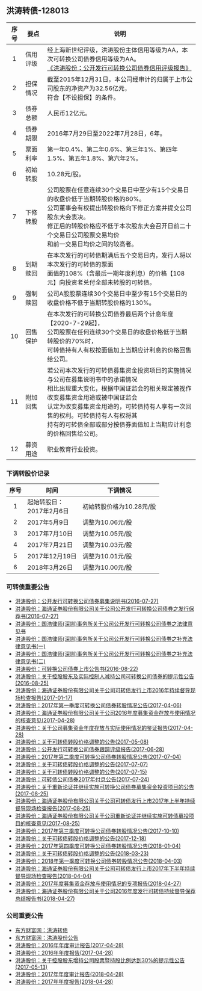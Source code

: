## 洪涛转债-128013

|序号|要点|说明|
|:--:|----|----|
|1|信用评级|经上海新世纪评级，洪涛股份主体信用等级为AA，本次可转换公司债券信用等级为AA。<br>[《洪涛股份：公开发行可转换公司债券信用评级报告》](http://pdf.dfcfw.com/pdf/H2_AN201607260016760779_1.pdf)|
|2|担保情况|截至2015年12月31日，本公司经审计的归属于上市公司股东的净资产为32.56亿元，<br>符合【不设担保】的条件。|
|3|债券总额|人民币12亿元。|
|4|债券期限|2016年7月29日至2022年7月28日，6年。|
|5|票面利率|第一年0.4%、第二年0.6%、第三年1%、第四年1.5%、第五年1.8%、第六年2%。|
|6|初始转股|10.28元/股。|
|7|下修转股|公司股票在任意连续30个交易日中至少有15个交易日的收盘价低于当期转股价格的80%。<br>公司董事会有权提出转股价格向下修正方案并提交公司股东大会表决。<br>修正后的转股价格应不低于本次股东大会召开日前二十个交易日公司股票交易均价<br>和前一交易日均价之间的较高者。|
|8|到期赎回|在本次发行的可转债期满后五个交易日内，发行人将以本次发行的可转债的票面<br>面值的108%（含最后一期年度利息）的价格【108元】向投资者兑付全部未转股的可转债。|
|9|强制赎回|公司A股股票连续30个交易日中至少有15个交易日的收盘价格不低于当期转股价格的130%。|
|10|回售保护|在本次发行的可转换公司债券最后两个计息年度【2020-7-29起】，<br>公司股票在任何连续30个交易日的收盘价格低于当期转股价的70%时，<br>可转债持有人有权按面值加上当期应计利息的价格回售给公司。|
|11|附加回售|若公司本次发行的可转债募集资金投资项目的实施情况与公司在募集说明书中的承诺情况<br>相比出现重大变化，根据中国证监会的相关规定被视作改变募集资金用途或被中国证监会<br>认定为改变募集资金用途的，可转债持有人享有一次回售的权利。可转债持有人有权将其<br>持有的可转债全部或部分按债券面值加上当期应计利息的价格回售给公司。|
|12|募资用途|职业教育行业投资。|

### 下调转股价记录
|序号|时间|下调情况|
|:--:|----|----|
|1|起始转股日：<br>2017年2月6日|初始转股价格为10.28元/股|
|2|2017年5月9日|调整为10.06元/股|
|3|2017年7月10日|调整为10.05元/股|
|4|2017年7月21日|调整为10.03元/股|
|5|2017年12月19日|调整为10.01元/股|
|6|2018年3月26日|调整为10.00元/股|

### 可转债重要公告
* [洪涛股份：公开发行可转换公司债券募集说明书(2016-07-27)](http://pdf.dfcfw.com/pdf/H2_AN201607260016760773_1.pdf)
* [洪涛股份：海通证券股份有限公司关于公司公开发行可转换公司债券之发行保荐书(2016-07-27)](http://pdf.dfcfw.com/pdf/H2_AN201607260016760776_1.pdf)
* [洪涛股份：国浩律师(深圳)事务所关于公司公开发行可转换公司债券之法律意见书](http://pdf.dfcfw.com/pdf/H2_AN201607260016760770_1.pdf)
* [洪涛股份：国浩律师(深圳)事务所关于公司公开发行可转换公司债券之补充法律意见书(一)](http://pdf.dfcfw.com/pdf/H2_AN201607260016760777_1.pdf)
* [洪涛股份：国浩律师(深圳)事务所关于公司公开发行可转换公司债券之补充法律意见书(二)](http://pdf.dfcfw.com/pdf/H2_AN201607260016760767_1.pdf)
* [洪涛股份：可转换公司债券上市公告书(2016-08-22)](http://pdf.dfcfw.com/pdf/H2_AN201608210017226429_1.pdf)
* [洪涛股份：关于控股股东及实际控制人减持公司可转换公司债券的提示性公告(2016-08-25)](http://pdf.dfcfw.com/pdf/H2_AN201608240017286207_1.pdf)
* [洪涛股份：海通证券股份有限公司关于公司可转债发行上市2016年持续督导现场检查报告(2017-01-17)](http://pdf.dfcfw.com/pdf/H2_AN201701160272065597_1.pdf)
* [洪涛股份：2017年第一季度可转换公司债券转股情况公告(2017-04-06)](http://pdf.dfcfw.com/pdf/H2_AN201704050475629362_1.pdf)
* [洪涛股份：海通证券股份有限公司关于公司2016年度募集资金存放与使用情况的核查意见(2017-04-28)](http://pdf.dfcfw.com/pdf/H2_AN201704270536426631_1.pdf)
* [洪涛股份：关于公司募集资金年度存放与实际使用情况的鉴证报告(2017-04-28)](http://pdf.dfcfw.com/pdf/H2_AN201704270536426622_1.pdf)
* [洪涛股份：关于可转债转股价格调整的公告(2017-05-08)](http://pdf.dfcfw.com/pdf/H2_AN201705070562877809_1.pdf)
* [洪涛股份：公开发行可转换公司债券跟踪评级报告(2017-06-28)](http://pdf.dfcfw.com/pdf/H2_AN201706270672485552_1.pdf)
* [洪涛股份：2017年第二季度可转换公司债券转股情况公告(2017-07-04)](http://pdf.dfcfw.com/pdf/H2_AN201707030688350170_1.pdf)
* [洪涛股份：关于可转债转股价格调整的公告(2017-07-07)](http://pdf.dfcfw.com/pdf/H2_AN201707060698978152_1.pdf)
* [洪涛股份：关于可转债转股价格调整的公告(2017-07-15)](http://pdf.dfcfw.com/pdf/H2_AN201707140719079314_1.pdf)
* [洪涛股份：可转债公司债券2017年付息公告(2017-07-24)](http://pdf.dfcfw.com/pdf/H2_AN201707230740510024_1.pdf)
* [洪涛股份：关于重新论证并继续实施可转换公司债券募集资金投资项目的公告(2017-08-25)](http://pdf.dfcfw.com/pdf/H2_AN201708240825193206_1.pdf)
* [洪涛股份：海通证券股份有限公司关于公司可转债发行上市2017年上半年持续督导现场检查报告(2017-08-25)](http://pdf.dfcfw.com/pdf/H2_AN201708240825193207_1.pdf)
* [洪涛股份：海通证券股份有限公司关于公司重新论证并继续实施可转债募投项目的核查意见(2017-08-25)](http://pdf.dfcfw.com/pdf/H2_AN201708240825193208_1.pdf)
* [洪涛股份：2017年第三季度可转换公司债券转股情况公告(2017-10-10)](http://pdf.dfcfw.com/pdf/H2_AN201710090940240636_1.pdf)
* [洪涛股份：关于可转债转股价格调整的公告(2017-12-18)](http://pdf.dfcfw.com/pdf/H2_AN201712171067309672_1.pdf)
* [洪涛股份：2017年第四季度可转换公司债券转股情况公告(2018-01-04)](http://pdf.dfcfw.com/pdf/H2_AN201801031073076320_1.pdf)
* [洪涛股份：关于可转债转股价格调整的公告(2018-03-23)](http://pdf.dfcfw.com/pdf/H2_AN201803221108366424_1.pdf)
* [洪涛股份：2018年第一季度可转换公司债券转股情况公告(2018-04-03)](http://pdf.dfcfw.com/pdf/H2_AN201804021115382259_1.pdf)
* [洪涛股份：海通证券股份有限公司关于公司可转债发行上市2017年下半年持续督导现场检查报告(2018-04-04)](http://pdf.dfcfw.com/pdf/H2_AN201804031116476694_1.pdf)
* [洪涛股份：2017年度募集资金存放与使用情况的专项报告(2018-04-27)](http://pdf.dfcfw.com/pdf/H2_AN201804261131480121_1.pdf)
* [洪涛股份：海通证券股份有限公司关于公司2016年度发行可转债持续督导保荐总结报告书(2018-04-27)](http://pdf.dfcfw.com/pdf/H2_AN201804261131480141_1.pdf)

### 公司重要公告
* [东方财富网：洪涛转债](http://quote.eastmoney.com/bond/sz128013.html)
* [东方财富网：洪涛股份公告](http://data.eastmoney.com/notices/stock/002325.html)
* [洪涛股份：2016年年度审计报告(2017-04-28)](http://pdf.dfcfw.com/pdf/H2_AN201704270536426655_1.pdf)
* [洪涛股份：2016年年度报告(2017-04-28)](http://pdf.dfcfw.com/pdf/H2_AN201704270536426659_1.pdf)
* [洪涛股份：关于控股股东增持公司股票暨持股比例达到30%的提示性公告(2017-05-13)](http://pdf.dfcfw.com/pdf/H2_AN201705120574928323_1.pdf)
* [洪涛股份：2017年年度审计报告(2018-04-28)](http://pdf.dfcfw.com/pdf/H2_AN201804261131480117_1.pdf)
* [洪涛股份：2017年年度报告(2018-04-28)](http://pdf.dfcfw.com/pdf/H2_AN201804261131480118_1.pdf)
